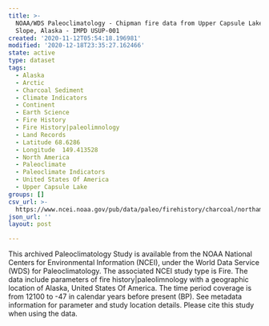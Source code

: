 ```yaml
---
title: >-
  NOAA/WDS Paleoclimatology - Chipman fire data from Upper Capsule Lake, North
  Slope, Alaska - IMPD USUP-001
created: '2020-11-12T05:54:18.196981'
modified: '2020-12-18T23:35:27.162466'
state: active
type: dataset
tags:
  - Alaska
  - Arctic
  - Charcoal Sediment
  - Climate Indicators
  - Continent
  - Earth Science
  - Fire History
  - Fire History|paleolimnology
  - Land Records
  - Latitude 68.6286
  - Longitude  149.413528
  - North America
  - Paleoclimate
  - Paleoclimate Indicators
  - United States Of America
  - Upper Capsule Lake
groups: []
csv_url: >-
  https://www.ncei.noaa.gov/pub/data/paleo/firehistory/charcoal/northamerica/supplemental/usup-001-charanalysis-params.csv
json_url: ''
layout: post

---
```

This archived Paleoclimatology Study is available from the NOAA National Centers for Environmental Information (NCEI), under the World Data Service (WDS) for Paleoclimatology. The associated NCEI study type is Fire. The data include parameters of fire history|paleolimnology with a geographic location of Alaska, United States Of America. The time period coverage is from 12100 to -47 in calendar years before present (BP). See metadata information for parameter and study location details. Please cite this study when using the data.
